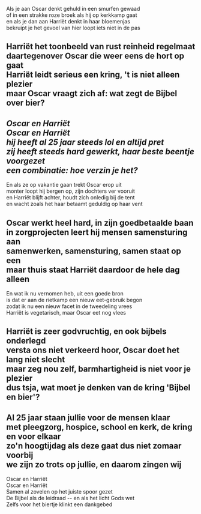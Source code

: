 

Als je aan Oscar denkt gehuld in een smurfen gewaad  
of in een strakke roze broek als hij op kerkkamp gaat  
en als je dan aan Harriët denkt in haar bloemenjas  
bekruipt je het gevoel van hier loopt iets niet in de pas  

Harriët het toonbeeld van rust reinheid regelmaat  
daartegenover Oscar die weer eens de hort op gaat  
Harriët leidt serieus een kring, 't is niet alleen plezier  
maar Oscar vraagt zich af: wat zegt de Bijbel over bier?  
---
*Oscar en Harriët  
Oscar en Harriët  
hij heeft al 25 jaar steeds lol en altijd pret  
zij heeft steeds hard gewerkt, haar beste beentje voorgezet  
een combinatie: hoe verzin je het?*
---
En als ze op vakantie gaan trekt Oscar erop uit  
monter loopt hij bergen op, zijn dochters ver vooruit  
en Harriët blijft achter, houdt zich onledig bij de tent  
en wacht zoals het haar betaamt geduldig op haar vent  

Oscar werkt heel hard, in zijn goedbetaalde baan  
in zorgprojecten leert hij mensen samensturing aan  
samenwerken, samensturing, samen staat op een  
maar thuis staat Harriët daardoor de hele dag alleen  
---
En wat ik nu vernomen heb, uit een goede bron  
is dat er aan de rietkamp een nieuw eet-gebruik begon  
zodat ik nu een nieuw facet in de tweedeling vrees  
Harriët is vegetarisch, maar Oscar eet nog vlees  

Harriët is zeer godvruchtig, en ook bijbels onderlegd  
versta ons niet verkeerd hoor, Oscar doet het lang niet slecht  
maar zeg nou zelf, barmhartigheid is niet voor je plezier  
dus tsja, wat moet je denken van de kring 'Bijbel en bier'?  
---
Al 25 jaar staan jullie voor de mensen klaar  
met pleegzorg, hospice, school en kerk, de kring en voor elkaar  
zo'n hoogtijdag als deze gaat dus niet zomaar voorbij  
we zijn zo trots op jullie, en daarom zingen wij  
---
Oscar en Harriët  
Oscar en Harriët  
Samen al zovelen op het juiste spoor gezet  
De Bijbel als de leidraad -- en als het licht Gods wet  
Zelfs voor het biertje klinkt een dankgebed  